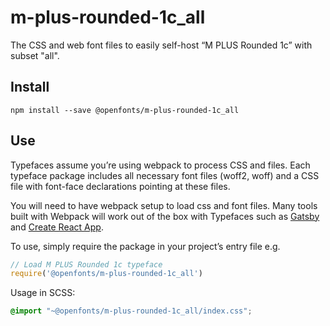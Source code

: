 
# m-plus-rounded-1c_all

The CSS and web font files to easily self-host “M PLUS Rounded 1c” with subset "all".

## Install

`npm install --save @openfonts/m-plus-rounded-1c_all`

## Use

Typefaces assume you’re using webpack to process CSS and files. Each typeface
package includes all necessary font files (woff2, woff) and a CSS file with
font-face declarations pointing at these files.

You will need to have webpack setup to load css and font files. Many tools built
with Webpack will work out of the box with Typefaces such as [Gatsby](https://github.com/gatsbyjs/gatsby)
and [Create React App](https://github.com/facebookincubator/create-react-app).

To use, simply require the package in your project’s entry file e.g.

```javascript
// Load M PLUS Rounded 1c typeface
require('@openfonts/m-plus-rounded-1c_all')
```

Usage in SCSS:
```scss
@import "~@openfonts/m-plus-rounded-1c_all/index.css";
```
